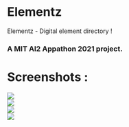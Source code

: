 # Elementz

Elementz - Digital element directory !

### A MIT AI2 Appathon 2021 project.


# Screenshots :

<div class="row">
  <div class="column">
    <img src="https://user-images.githubusercontent.com/66578495/128619296-e99197ad-3fa3-4822-b592-94ae05fe2b36.png" style="width:-2">
  </div>
  <div class="column">
    <img src="https://user-images.githubusercontent.com/66578495/128619303-1048c536-0082-4d1b-97b2-8130f1680ddf.png" style="width:-2">
  </div>
  <div class="column">
    <img src="https://user-images.githubusercontent.com/66578495/128619305-f6a05c85-e3af-4e03-99d1-090a15e0f7ce.png" style="width:-2">
    </div>
  <div class="column">
    <img src="https://user-images.githubusercontent.com/66578495/128619309-e1b59734-41cb-445c-baa5-a70b2c734173.png" style="width:-2">
  </div>
</div>
